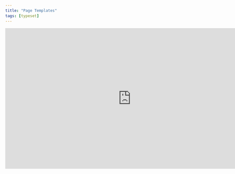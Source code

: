 ```yaml
---
title: "Page Templates"
tags: [typeset]
---
```

 
<html><body><section data-type="chapter" class="hsecchapter" data-hederis-type="hsecchapter" id="typeset-master-pages" data-pi-attrs="id: typeset-master-pages; data-tags: typeset;" role="doc-chapter" data-tags="typeset" data-author-name=" " data-book-title=" " title="Page Templates"><iframe width="800" height="450" src="https://www.youtube.com/embed/OVFvTesq8-E" frameborder="0" allow="accelerometer;" autoplay="" encrypted-media="" gyroscope="" picture-in-picture="" allowfullscreen=""/><p data-embedded-html="true">INTENTIONALLY BLANK</p><p class="hblkp" data-hederis-type="hblkp" id="pd4V16wzA">Page templates control the general layout of all the different sections in your book. This is different from a book&#8217;s design template: a design template includes design instructions for all the paragraphs and elements in your book, as well as the running content, margin widths, and so on. Page templates, however,  determine only the page margins, where the running headers and footers go and what kind of content should appear in them, and how to format that text. Page templates are just one part of a book&#8217;s design template.</p><p class="hblkp" data-hederis-type="hblkp" id="peEQCcAz4">You can configure 5 different page templates: chapters, 2 types of frontmatter, backmatter, and parts. While these page templates are applied to certain types of sections by default, you can change the page template that is used in any section, in the Sections &amp; Text toolset.</p><aside class="hwprbox box" data-hederis-type="hwprbox" id="pxDi3L28Y" data-type="sidebar"><p class="hblktype" data-hederis-type="hblktype" id="pEQJ00hnr">Note</p><p class="hblkp" data-hederis-type="hblkp" id="ptGiELrIj">We include two types of frontmatter page templates because books will often have certain frontmatter&#8212;like title pages and copyright pages&#8212;that needs a different page layout (e.g., reduced top margin height, or removing all the content from the running headers and footers). </p></aside><p class="hblkp" data-hederis-type="hblkp" id="pxmxRjf3n">Each type of page template has 4 pages that can be configured:</p><ol class="hwprnumlist" data-hederis-type="hwprnumlist" id="p030DuD6I"><li class="hblkoli" data-hederis-type="hblkoli" id="liGAr1NpQA"><p class="hblkoli" data-hederis-type="hblklip" id="pU99q4hWx"><strong data-hederis-type="hspanstrong" id="pCyJRSYKy">The first page of the section: </strong>You can change the top and bottom margins for the first page of the section, or change the running header and footer content. For example, you might choose to insert just the page number at the bottom of the first page, and then to include full running headers and footers on your recto and verso pages.</p></li><li class="hblkoli" data-hederis-type="hblkoli" id="ligh0zb2YI"><p class="hblkoli" data-hederis-type="hblklip" id="puDoBmG2y"><strong class="hspanstrong" data-hederis-type="hspanstrong" id="pzr0p3DBz">Recto and verso pages: </strong>These are the main content pages of your section, and this is also where you set the inside and outside margins that will be applied to all the pages in your section (including first and blank pages).</p></li><li class="hblkoli" data-hederis-type="hblkoli" id="lihLzhyibf"><p class="hblkoli" data-hederis-type="hblklip" id="paMKWIIXD"><strong class="hspanstrong" data-hederis-type="hspanstrong" id="psYibYP4N">Blank pages: </strong>Sometimes a section will include pages that don&#8217;t include any book content&#8212;for example, if this section ends on a recto page, but the next section is required to also start on a recto page, then an extra blank verso page will be added to the end of the first section. In these cases, you can choose to suppress the running header and footer content, or have different running headers and footers appear.</p></li></ol><p class="hblkp" data-hederis-type="hblkp" id="pvHxYV4Fm">Running headers and footers can consist of text content, or use our built-in variables. To add text to your running headers or footers:</p><ol class="hwprnumlist" data-hederis-type="hwprnumlist" id="pGZyTWdEn"><li class="hblkoli" data-hederis-type="hblkoli" id="limVyXGrt0"><p class="hblkoli" data-hederis-type="hblklip" id="p0g5a1qwl">Click the margin area that you want to add content to.</p></li><li class="hblkoli" data-hederis-type="hblkoli" id="lik2bg5juQ"><p class="hblkoli" data-hederis-type="hblklip" id="peTuBpJdR">Click inside the text box, and type an opening quotation mark (&#8220;).</p></li><li class="hblkoli" data-hederis-type="hblkoli" id="limOFTg0FY"><p class="hblkoli" data-hederis-type="hblklip" id="p4OjqvcXa">Now type the text that you want to appear, and then type a closing quotation mark (&#8221;).</p></li><li class="hblkoli" data-hederis-type="hblkoli" id="liWWczwuzo"><p class="hblkoli" data-hederis-type="hblklip" id="p1nS7RyAp">Finally, press the Enter or Return key. Your text will appear as a gray bubble. To remove your typed text, simply press the X immediately to the right of the gray bubble.</p></li></ol><p class="hblkp" data-hederis-type="hblkp" id="ppQWIe6aM">Variables let you insert dynamic content that is pulled right from your book text, like the most recent chapter title, the book title, or the author name. You can also insert a variable to dynamically add the up-to-date page number. To include a variable, simply click on it and it will appear in the text box as a green bubble.</p><figure class="hwprfig" data-hederis-type="hwprfig" id="p1QpQMRrI"><img data-hederis-type="hblkimg" class="hblkimg" id="phG6N9qTw" src="/images/runheadfoot.png" data-img-src="/images/runheadfoot.png"/><p class="hblkcaption" data-hederis-type="hblkcaption" id="pJC0MfF6u">This example shows a running footer that uses our built-in Page Number variable, and a running header with text content.</p></figure><p class="hblkp" data-hederis-type="hblkp" id="pMzbdGgtf">You can also combine text and variables, by following the same steps above for each type of content you want to include.</p></section></body></html>
